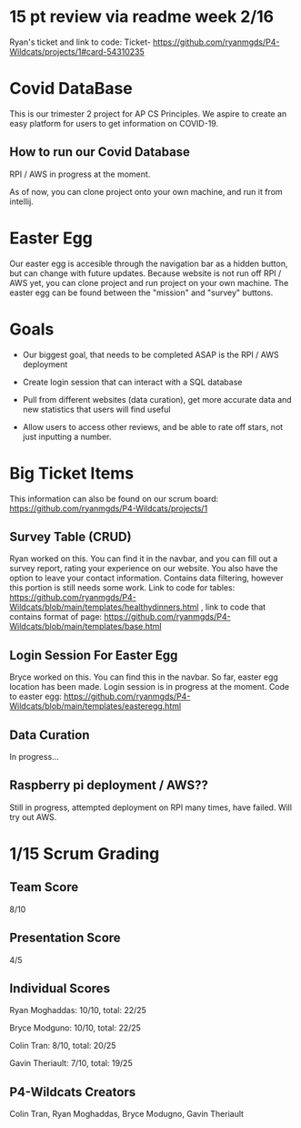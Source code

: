 # 15 pt review via readme week 2/16
Ryan's ticket and link to code: Ticket- https://github.com/ryanmgds/P4-Wildcats/projects/1#card-54310235 

# Covid DataBase
This is our trimester 2 project for AP CS Principles. We aspire to create an easy platform for users to get information on COVID-19.

## How to run our Covid Database
RPI / AWS in progress at the moment.

As of now, you can clone project onto your own machine, and run it from intellij.

# Easter Egg
Our easter egg is accesible through the navigation bar as a hidden button, but can change with future updates. Because website is not run off RPI / AWS yet, you can clone project and run project on your own machine. The easter egg can be found between the "mission" and "survey" buttons.

# Goals
- Our biggest goal, that needs to be completed ASAP is the RPI / AWS deployment

- Create login session that can interact with a SQL database

- Pull from different websites (data curation), get more accurate data and new statistics that users will find useful

- Allow users to access other reviews, and be able to rate off stars, not just inputting a number.



# Big Ticket Items
This information can also be found on our scrum board: https://github.com/ryanmgds/P4-Wildcats/projects/1 

## Survey Table (CRUD)
Ryan worked on this. You can find it in the navbar, and you can fill out a survey report, rating your experience on our website. You also have the option to leave your contact information. Contains data filtering, however this portion is still needs some work. Link to code for tables: https://github.com/ryanmgds/P4-Wildcats/blob/main/templates/healthydinners.html , link to code that contains format of page: https://github.com/ryanmgds/P4-Wildcats/blob/main/templates/base.html

## Login Session For Easter Egg
Bryce worked on this. You can find this in the navbar. So far, easter egg location has been made. Login session is in progress at the moment. Code to easter egg: https://github.com/ryanmgds/P4-Wildcats/blob/main/templates/easteregg.html 

## Data Curation
In progress...

## Raspberry pi deployment / AWS??
Still in progress, attempted deployment on RPI many times, have failed. Will try out AWS.

# 1/15 Scrum Grading

## Team Score
8/10

## Presentation Score
4/5

## Individual Scores
Ryan Moghaddas: 
10/10,
total: 22/25

Bryce Modguno:
10/10,
total: 22/25

Colin Tran:
8/10,
total: 20/25

Gavin Theriault:
7/10,
total: 19/25

## P4-Wildcats Creators
Colin Tran, Ryan Moghaddas, Bryce Modugno, Gavin Theriault





